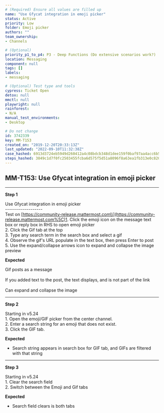 ```yaml
---
# (Required) Ensure all values are filled up
name: "Use Gfycat integration in emoji picker"
status: Active
priority: Low
folder: Emoji picker
authors: ""
team_ownership: 
- Channels

# (Optional)
priority_p1_to_p4: P3 - Deep Functions (Do extensive scenarios work?)
location: Messaging
component: null
tags: []
labels: 
- messaging

# (Optional) Test type and tools
cypress: Ticket Open
detox: null
mmctl: null
playwright: null
rainforest: 
- N/A
manual_test_environments: 
- Desktop

# Do not change
id: 3742339
key: MM-T153
created_on: "2019-12-20T20:33:13Z"
last_updated: "2022-09-10T11:32:38Z"
case_hashed: 6913d3724eb5949d260412a4c08bdcb348d1dee159f0baf97aa4acc6b592c0ef82ea5a9715322b3ce9a938cc334ba3a8
steps_hashed: 3849c1d7f0fc2503455fcba6d575f5d51a8096f8a63ea1fb313e0c820f50926d058ddeeab62a7dc64c9b569ac2b92480
---
```


<!-- (Auto-generated) Based on frontmatter's "key" and "name" -->

## MM-T153: Use Gfycat integration in emoji picker

---

**Step 1**

Use Gfycat integration in emoji picker\
\-------------------\
Test on [https://community-release.mattermost.com\\](https://community-release.mattermost.com%5C)1. Click the emoji icon on the message text box or reply box in RHS to open emoji picker\
2\. Click the Gif tab at the top\
3\. Type any search term in the search box and select a gif\
4\. Observe the gif's URL populate in the text box, then press Enter to post\
5\. Use the expand/collapse arrows icon to expand and collapse the image preview

**Expected**

Gif posts as a message\
\
If you added text to the post, the text displays, and is not part of the link\
\
Can expand and collapse the image

---

**Step 2**

Starting in v5.24\
1\. Open the emoji/GIF picker from the center channel.\
2\. Enter a search string for an emoji that does not exist.\
3\. Click the GIF tab.

**Expected**

- Search string appears in search box for GIF tab, and GIFs are filtered with that string

---

**Step 3**

Starting in v5.24\
1\. Clear the search field\
2\. Switch between the Emoji and Gif tabs

**Expected**

- Search field clears is both tabs
